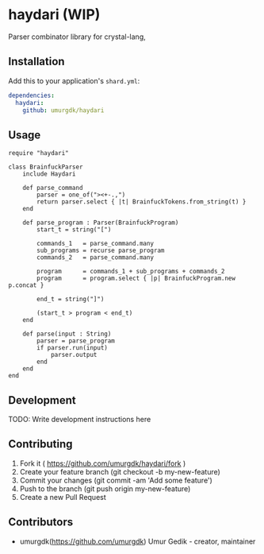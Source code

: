 # haydari (WIP)

Parser combinator library for crystal-lang,

## Installation


Add this to your application's `shard.yml`:

```yaml
dependencies:
  haydari:
    github: umurgdk/haydari
```


## Usage


```crystal
require "haydari"

class BrainfuckParser
    include Haydari

    def parse_command
        parser = one_of("><+-.,")
        return parser.select { |t| BrainfuckTokens.from_string(t) }
    end

    def parse_program : Parser(BrainfuckProgram)
        start_t = string("[")
        
        commands_1   = parse_command.many
        sub_programs = recurse parse_program
        commands_2   = parse_command.many

        program      = commands_1 + sub_programs + commands_2
        program      = program.select { |p| BrainfuckProgram.new p.concat }

        end_t = string("]")

        (start_t > program < end_t)
    end

    def parse(input : String)
        parser = parse_program
        if parser.run(input)
            parser.output
        end
    end
end
```

## Development

TODO: Write development instructions here

## Contributing

1. Fork it ( https://github.com/umurgdk/haydari/fork )
2. Create your feature branch (git checkout -b my-new-feature)
3. Commit your changes (git commit -am 'Add some feature')
4. Push to the branch (git push origin my-new-feature)
5. Create a new Pull Request

## Contributors

- umurgdk(https://github.com/umurgdk) Umur Gedik - creator, maintainer
